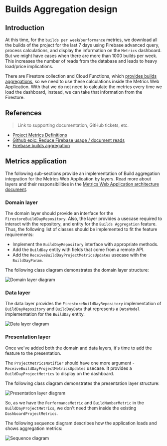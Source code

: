 # Builds Aggregation design

## Introduction

At this time, for the `builds per week`/`performance` metrics, we download all the builds of the project for the last 7 days using Firebase advanced query, process calculations, and display the information on the `Metrics` dashboard. But we might have cases when there are more than 1000 builds per week. This increases the number of reads from the database and leads to heavy load/price implications.

There are Firestore collection and Cloud Functions, which [provides builds aggregations](https://github.com/platform-platform/monorepo/blob/master/metrics/firebase/docs/features/builds_aggregation/01_firestore_builds_aggregation_design.md), so we need to use these calculations inside the Metrics Web Application. With that we do not need to calculate the metrics every time we load the dashboard, instead, we can take that information from the Firestore.

## References

> Link to supporting documentation, GitHub tickets, etc.

- [Project Metrics Definitions](https://github.com/platform-platform/monorepo/blob/master/docs/05_project_metrics.md)
- [Github epic: Reduce Firebase usage / document reads](https://github.com/platform-platform/monorepo/issues/1042)
- [Firebase builds aggregation](https://github.com/platform-platform/monorepo/blob/master/metrics/firebase/docs/features/builds_aggregation/01_firestore_builds_aggregation_design.md)

## Metrics application

The following sub-sections provide an implementation of Build aggregation integration for the Metrics Web Application by layers. Read more about layers and their responsibilities in the [Metrics Web Application architecture document](https://github.com/platform-platform/monorepo/blob/master/metrics/web/docs/01_metrics_web_application_architecture.md).

### Domain layer

The domain layer should provide an interface for the `FirestoreBuildDayRepository`. Also, the layer provides a usecase required to interact with the repository, and entity for the `Builds Aggregation` feature. Thus, the following list of classes should be implemented to fit the feature requirements:

- Implement the `BuildDayRepository` interface with appropriate methods.
- Add the `BuildDay` entity with fields that come from a remote API.
- Add the `ReceiveBuildDayProjectMetricsUpdates` usecase with the `BuildDayParam`.

The following class diagram demonstrates the domain layer structure:

![Domain layer diagram](http://www.plantuml.com/plantuml/proxy?cache=no&fmt=svg&src=https://github.com/platform-platform/monorepo/raw/metrics_app_builds_aggregation_doc/metrics/web/docs/features/builds_aggregation/diagrams/build_days_domain_layer_class_diagram.puml)

### Data layer

The data layer provides the `FirestoreBuildDayRepository` implementation of `BuildDayRepository` and `BuildDayData` that represents a `DataModel` implementation for the `BuildDay` entity.

![Data layer diagram](http://www.plantuml.com/plantuml/proxy?cache=no&fmt=svg&src=https://github.com/platform-platform/monorepo/raw/metrics_app_builds_aggregation_doc/metrics/web/docs/features/builds_aggregation/diagrams/build_days_data_layer_class_diagram.puml)

### Presentation layer

Once we've added both the domain and data layers, it's time to add the feature to the presentation.

The `ProjectMetricsNotifier` should have one more argument - `ReceiveBuildDayProjectMetricsUpdates` usecase. It provides a `BuildDayProjectMetrics` to display on the dashboard.

The following class diagram demonstrates the presentation layer structure:

![Presentation layer diagram](http://www.plantuml.com/plantuml/proxy?cache=no&fmt=svg&src=https://github.com/platform-platform/monorepo/raw/metrics_app_builds_aggregation_doc/metrics/web/docs/features/builds_aggregation/diagrams/build_days_presentation_layer_class_diagram.puml)

So, as we have the `PerformanceMetric` and `BuildNumberMetric` in the `BuildDayProjectMetrics`, we don't need them inside the existing `DashboardProjectMetrics`.

The following sequence diagram describes how the application loads and shows aggregation metrics:

![Sequence diagram](http://www.plantuml.com/plantuml/proxy?cache=no&fmt=svg&src=https://github.com/platform-platform/monorepo/raw/metrics_app_builds_aggregation_doc/metrics/web/docs/features/builds_aggregation/diagrams/build_days_sequence_diagram.puml)
